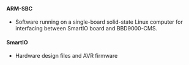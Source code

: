 #### ARM-SBC
* Software running on a single-board solid-state Linux computer for interfacing between SmartIO board and BBD9000-CMS.

#### SmartIO
* Hardware design files and AVR firmware
